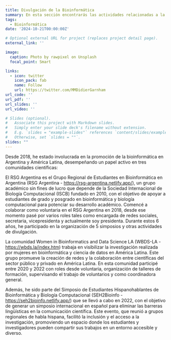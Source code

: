 ```yaml
---
title: Divulgación de la Bioinformática
summary: En esta sección encontrarás las actividades relacionadas a la divulgación de la bioinformática
tags:
  - Bioinformática
date: '2024-10-21T00:00:00Z'

# Optional external URL for project (replaces project detail page).
external_link: ''

image:
  caption: Photo by rawpixel on Unsplash
  focal_point: Smart

links:
  - icon: twitter
    icon_pack: fab
    name: Follow
    url: https://twitter.com/MMDidierGarnham
url_code: ''
url_pdf: ''
url_slides: ''
url_video: ''

# Slides (optional).
#   Associate this project with Markdown slides.
#   Simply enter your slide deck's filename without extension.
#   E.g. `slides = "example-slides"` references `content/slides/example-slides.md`.
#   Otherwise, set `slides = ""`.
slides: ""
---
```


Desde 2018, he estado involucrada en la promoción de la bioinformática en Argentina y
América Latina, desempeñando un papel activo en tres comunidades científicas:

El RSG Argentina es el Grupo Regional de Estudiantes en Bioinformática en Argentina
(RSG Argentina - https://rsg-argentina.netlify.app/), un grupo académico sin fines de lucro
que depende de la Sociedad Internacional de Biología Computacional (ISCB) fundado en
2010, con el objetivo de apoyar a estudiantes de grado y posgrado en bioinformática y
biología computacional para potenciar su desarrollo académico. Comencé a colaborar
como voluntaria en el RSG Argentina en 2018, desde ese momento pasé por varios roles
tales como encargada de redes sociales, secretaria, vicepresidenta y actualmente soy
presidenta. Durante estos 6 años, he participado en la organización de 5 simposios y
otras actividades de divulgación.

La comunidad Women in Bioinformatics and Data Science LA (WBDS-LA -
https://wbds.la/index.htm) trabaja en visibilizar la investigación realizada por mujeres en
bioinformática y ciencia de datos en América Latina. Este grupo promueve la creación de
redes y la colaboración entre científicas del sector público y privado en América Latina.
En esta comunidad participé entre 2020 y 2022 con roles desde voluntaria, organización
de talleres de formación, supervisando el trabajo de voluntarios y como coordinadora
general.

Además, he sido parte del Simposio de Estudiantes Hispanohablantes de Bioinformática y
Biología Computacional (SEH2Bioinfo - https://seh2bioinfo.netlify.app/) que se llevó a
cabo en 2022, con el objetivo de generar un simposio internacional en español para
eliminar las barreras lingüísticas en la comunicación científica. Este evento, que reunió a
grupos regionales de habla hispana, facilitó la inclusión y el acceso a la investigación,
promoviendo un espacio donde los estudiantes y investigadores pueden compartir sus
trabajos en un entorno accesible y diverso. 
